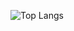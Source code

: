 ![Top Langs](https://github-readme-stats-dun-six-48.vercel.app/api/top-langs/?username=letruxux&layout=compact)
